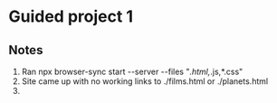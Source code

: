 # Guided project 1
## Notes
1. Ran npx browser-sync start --server --files "*.html,*.js,*.css"
2. Site came up with no working links to ./films.html or ./planets.html
3. 